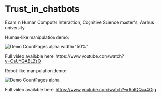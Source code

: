 # Trust_in_chatbots
Exam in Human Computer Interaction, Cognitive Science master's, Aarhus university


Human-like manipulation demo: 

![Demo CountPages alpha width="50%"](https://j.gifs.com/D1KGMK.gif)

Full video available here: https://www.youtube.com/watch?v=CaUYGABLZzQ

Robot-like manipulation demo: 

![Demo CountPages alpha](https://j.gifs.com/jZWExy.gif)

Full video available here: 
https://www.youtube.com/watch?v=6olQQaa4Oig

